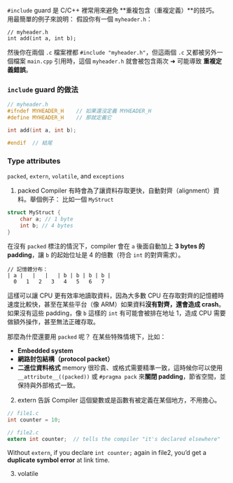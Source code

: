 
`#include` guard 是 C/C++ 裡常用來避免 **重複包含（重複定義）**的技巧。  
用最簡單的例子來說明：
假設你有一個 `myheader.h`：

```
// myheader.h
int add(int a, int b);
```

然後你在兩個 `.c` 檔案裡都 `#include "myheader.h"`，但這兩個 `.c` 又都被另外一個檔案 `main.cpp` 引用時，這個 `myheader.h` 就會被包含兩次 ➜ 可能導致 **重複定義錯誤**。
### `include` guard 的做法

```c
// myheader.h
#ifndef MYHEADER_H    // 如果還沒定義 MYHEADER_H
#define MYHEADER_H    // 那就定義它

int add(int a, int b);

#endif  // 結尾
```


### Type attributes
`packed`, `extern`, `volatile`, and `exceptions`

1. packed
Compiler 有時會為了讓資料存取更快，自動對齊（alignment）資料。舉個例子：
比如一個 `MyStruct`
```c
struct MyStruct {
	char a; // 1 byte
	int b; // 4 bytes
}
```
在沒有 `packed` 標注的情況下，compiler 會在 `a` 後面自動加上 **3 bytes 的 padding**，讓 `b` 的起始位址是 4 的倍數（符合 `int` 的對齊需求）。

```less
// 記憶體分布：
| a |   |   |   | b | b | b | b |
  0   1   2   3   4   5   6   7
```
這樣可以讓 CPU 更有效率地讀取資料，因為大多數 CPU 在存取對齊的記憶體時速度比較快，甚至在某些平台（像 ARM）如果資料**沒有對齊，還會造成 crash**。
如果沒有這些 padding，像 `b` 這樣的 `int` 有可能會被排在地址 1，造成 CPU 需要做額外操作，甚至無法正確存取。

那麼為什麼還要用 `packed` 呢？
在某些特殊情境下，比如：
- **Embedded system**
- **網路封包結構（protocol packet）**
- **二進位資料格式**
memory 很珍貴、或格式需要精準一致，這時候你可以使用 `__attribute__((packed))` 或 `#pragma pack` 來**關閉 padding**，節省空間，並保持與外部格式一致。

2. extern
告訴 Compiler 這個變數或是函數有被定義在某個地方，不用擔心。
```c
// file1.c
int counter = 10;

// file2.c
extern int counter;  // tells the compiler "it's declared elsewhere"
```

Without `extern`, if you declare `int counter;` again in file2, you’d get a **duplicate symbol error** at link time.

3. volatile